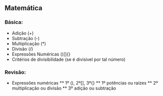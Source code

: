 ## Matemática

### Básica:
<ul>
    <li>Adição (+)</li>
    <li>Subtração (-)</li>
    <li>Multiplicação (*)</li>
    <li>Divisão (/)</li>
    <li>Expressões Numéricas ()[]{}</li>
	<li>Critérios de divisibilidade (se é divisível por tal número)</li>
</ul>

### Revisão:
* Expressões numéricas
** 1º (), 2º[], 3º{}
** 1º potências ou raízes
** 2º multiplicação ou divisão
** 3º adição ou subtração
